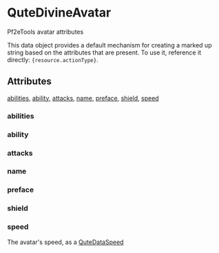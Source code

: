 # QuteDivineAvatar

Pf2eTools avatar attributes

This data object provides a default mechanism for creating
a marked up string based on the attributes that are present.
To use it, reference it directly: `{resource.actionType}`.

## Attributes

[abilities](#abilities), [ability](#ability), [attacks](#attacks), [name](#name), [preface](#preface), [shield](#shield), [speed](#speed)


### abilities


### ability


### attacks


### name


### preface


### shield


### speed

The avatar's speed, as a [QuteDataSpeed](../QuteDataSpeed.md)
